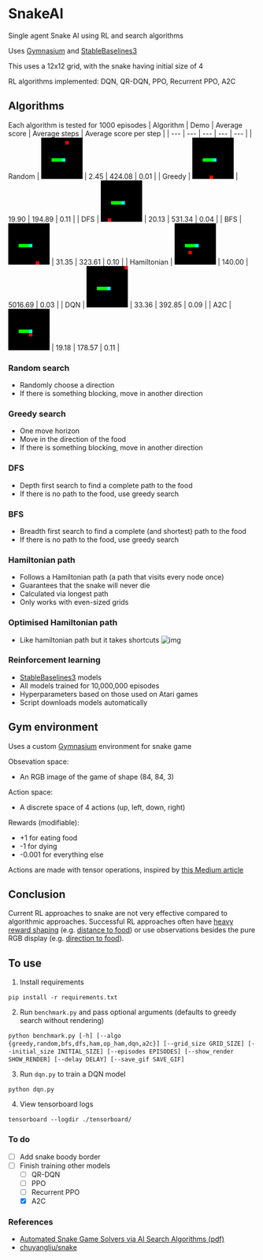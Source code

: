# SnakeAI
Single agent Snake AI using RL and search algorithms

Uses [Gymnasium](https://gymnasium.farama.org/) and [StableBaselines3](https://stable-baselines3.readthedocs.io/en/master/)

This uses a 12x12 grid, with the snake having initial size of 4

RL algorithms implemented: DQN, QR-DQN, PPO, Recurrent PPO, A2C

## Algorithms
Each algorithm is tested for 1000 episodes
| Algorithm | Demo | Average score | Average steps | Average score per step |
| --- | --- | --- | --- | --- |
| Random | ![random_vid](/vid_saves/random_vid_0.gif) | 2.45 | 424.08 | 0.01 |
| Greedy | ![greedy_vid](/vid_saves/greedy_vid_0.gif) | 19.90 | 194.89 | 0.11 |
| DFS | ![dfs_vid](/vid_saves/dfs_vid_0.gif) | 20.13 | 531.34 | 0.04 |
| BFS | ![bfs_vid](/vid_saves/bfs_vid_0.gif) | 31.35 | 323.61 | 0.10 |
| Hamiltonian | ![ham_vid](/vid_saves/ham_vid_0.gif) | 140.00 | 5016.69 | 0.03 |
| DQN | ![dqn_vid](/vid_saves/dqn_vid_0.gif) | 33.36 | 392.85 | 0.09 |
| A2C | ![a2c_vid](/vid_saves/a2c_vid_0.gif) | 19.18 | 178.57 | 0.11 |

### Random search
 - Randomly choose a direction
 - If there is something blocking, move in another direction

### Greedy search
 - One move horizon
 - Move in the direction of the food
 - If there is something blocking, move in another direction

### DFS
 - Depth first search to find a complete path to the food
 - If there is no path to the food, use greedy search

### BFS
 - Breadth first search to find a complete (and shortest) path to the food
 - If there is no path to the food, use greedy search

### Hamiltonian path
 - Follows a Hamiltonian path (a path that visits every node once)
 - Guarantees that the snake will never die
 - Calculated via longest path
 - Only works with even-sized grids

### Optimised Hamiltonian path
 - Like hamiltonian path but it takes shortcuts
 ![img](https://raw.githubusercontent.com/chuyangliu/snake/master/docs/images/take_shortcuts.png)

### Reinforcement learning
 - [StableBaselines3](https://stable-baselines3.readthedocs.io/en/master/) models
 - All models trained for 10,000,000 episodes
 - Hyperparameters based on those used on Atari games
 - Script downloads models automatically

## Gym environment
Uses a custom [Gymnasium](https://gymnasium.farama.org/) environment for snake game

Obsevation space: 
 - An RGB image of the game of shape (84, 84, 3)

Action space: 
 - A discrete space of 4 actions (up, left, down, right)

Rewards (modifiable):
 - +1 for eating food
 - -1 for dying
 - -0.001 for everything else

Actions are made with tensor operations, inspired by [this Medium article](https://medium.com/@oknagg/learning-to-play-snake-at-1-million-fps-4aae8d36d2f1)

## Conclusion
Current RL approaches to snake are not very effective compared to algorithmic approaches. Successful RL approaches often have [heavy reward shaping](https://www.reddit.com/r/reinforcementlearning/comments/zfvyq1/ai_beats_snake_game_with_deep_qlearning/) (e.g. [distance to food](https://openreview.net/pdf?id=iu2XOJ45cxo)) or use observations besides the pure RGB display (e.g. [direction to food](https://ieeexplore.ieee.org/document/9480232)).

## To use
1. Install requirements
```
pip install -r requirements.txt
```
2. Run `benchmark.py` and pass optional arguments (defaults to greedy search without rendering)
```
python benchmark.py [-h] [--algo {greedy,random,bfs,dfs,ham,op_ham,dqn,a2c}] [--grid_size GRID_SIZE] [--initial_size INITIAL_SIZE] [--episodes EPISODES] [--show_render SHOW_RENDER] [--delay DELAY] [--save_gif SAVE_GIF]
```
3. Run `dqn.py` to train a DQN model
```
python dqn.py
```
4. View tensorboard logs
```
tensorboard --logdir ./tensorboard/
```

### To do
 - [ ] Add snake boody border
 - [ ] Finish training other models
    - [ ] QR-DQN
    - [ ] PPO
    - [ ] Recurrent PPO
    - [x] A2C

### References
 - [Automated Snake Game Solvers via AI Search Algorithms (pdf)](https://bpb-us-e2.wpmucdn.com/sites.uci.edu/dist/5/1894/files/2016/12/AutomatedSnakeGameSolvers.pdf)
 - [chuyangliu/snake](https://github.com/chuyangliu/snake)